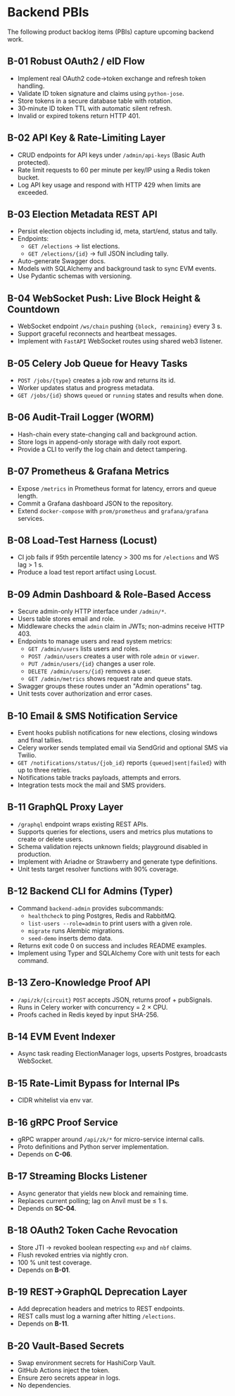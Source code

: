# Backend PBIs

The following product backlog items (PBIs) capture upcoming backend work.

## B-01 Robust OAuth2 / eID Flow
- Implement real OAuth2 code→token exchange and refresh token handling.
- Validate ID token signature and claims using `python-jose`.
- Store tokens in a secure database table with rotation.
- 30‑minute ID token TTL with automatic silent refresh.
- Invalid or expired tokens return HTTP 401.

## B-02 API Key & Rate-Limiting Layer
- CRUD endpoints for API keys under `/admin/api-keys` (Basic Auth protected).
- Rate limit requests to 60 per minute per key/IP using a Redis token bucket.
- Log API key usage and respond with HTTP 429 when limits are exceeded.

## B-03 Election Metadata REST API
- Persist election objects including id, meta, start/end, status and tally.
- Endpoints:
  - `GET /elections` → list elections.
  - `GET /elections/{id}` → full JSON including tally.
- Auto-generate Swagger docs.
- Models with SQLAlchemy and background task to sync EVM events.
- Use Pydantic schemas with versioning.

## B-04 WebSocket Push: Live Block Height & Countdown
- WebSocket endpoint `/ws/chain` pushing `{block, remaining}` every 3 s.
- Support graceful reconnects and heartbeat messages.
- Implement with `FastAPI` WebSocket routes using shared web3 listener.

## B-05 Celery Job Queue for Heavy Tasks
- `POST /jobs/{type}` creates a job row and returns its id.
- Worker updates status and progress metadata.
- `GET /jobs/{id}` shows `queued` or `running` states and results when done.

## B-06 Audit-Trail Logger (WORM)
- Hash-chain every state-changing call and background action.
- Store logs in append-only storage with daily root export.
- Provide a CLI to verify the log chain and detect tampering.

## B-07 Prometheus & Grafana Metrics
- Expose `/metrics` in Prometheus format for latency, errors and queue length.
- Commit a Grafana dashboard JSON to the repository.
- Extend `docker-compose` with `prom/prometheus` and `grafana/grafana` services.

## B-08 Load-Test Harness (Locust)
- CI job fails if 95th percentile latency > 300 ms for `/elections` and WS lag > 1 s.
- Produce a load test report artifact using Locust.

## B-09 Admin Dashboard & Role-Based Access
- Secure admin-only HTTP interface under `/admin/*`.
- Users table stores email and role.
- Middleware checks the `admin` claim in JWTs; non-admins receive HTTP 403.
- Endpoints to manage users and read system metrics:
  - `GET /admin/users` lists users and roles.
  - `POST /admin/users` creates a user with role `admin` or `viewer`.
  - `PUT /admin/users/{id}` changes a user role.
  - `DELETE /admin/users/{id}` removes a user.
  - `GET /admin/metrics` shows request rate and queue stats.
- Swagger groups these routes under an "Admin operations" tag.
- Unit tests cover authorization and error cases.

## B-10 Email & SMS Notification Service
- Event hooks publish notifications for new elections, closing windows and final tallies.
- Celery worker sends templated email via SendGrid and optional SMS via Twilio.
- `GET /notifications/status/{job_id}` reports `{queued|sent|failed}` with up to three retries.
- Notifications table tracks payloads, attempts and errors.
- Integration tests mock the mail and SMS providers.

## B-11 GraphQL Proxy Layer
- `/graphql` endpoint wraps existing REST APIs.
- Supports queries for elections, users and metrics plus mutations to create or delete users.
- Schema validation rejects unknown fields; playground disabled in production.
- Implement with Ariadne or Strawberry and generate type definitions.
- Unit tests target resolver functions with 90% coverage.

## B-12 Backend CLI for Admins (Typer)
- Command `backend-admin` provides subcommands:
  - `healthcheck` to ping Postgres, Redis and RabbitMQ.
  - `list-users --role=admin` to print users with a given role.
  - `migrate` runs Alembic migrations.
  - `seed-demo` inserts demo data.
- Returns exit code 0 on success and includes README examples.
- Implement using Typer and SQLAlchemy Core with unit tests for each command.

## B-13 Zero-Knowledge Proof API
- `/api/zk/{circuit}` `POST` accepts JSON, returns proof + pubSignals.
- Runs in Celery worker with concurrency = 2 × CPU.
- Proofs cached in Redis keyed by input SHA-256.

## B-14 EVM Event Indexer
- Async task reading ElectionManager logs, upserts Postgres, broadcasts WebSocket.

## B-15 Rate-Limit Bypass for Internal IPs
- CIDR whitelist via env var.

## B-16 gRPC Proof Service
- gRPC wrapper around `/api/zk/*` for micro-service internal calls.
- Proto definitions and Python server implementation.
- Depends on **C-06**.

## B-17 Streaming Blocks Listener
- Async generator that yields new block and remaining time.
- Replaces current polling; lag on Anvil must be ≤ 1 s.
- Depends on **SC-04**.

## B-18 OAuth2 Token Cache Revocation
- Store JTI → revoked boolean respecting `exp` and `nbf` claims.
- Flush revoked entries via nightly cron.
- 100 % unit test coverage.
- Depends on **B-01**.

## B-19 REST→GraphQL Deprecation Layer
- Add deprecation headers and metrics to REST endpoints.
- REST calls must log a warning after hitting `/elections`.
- Depends on **B-11**.

## B-20 Vault-Based Secrets
- Swap environment secrets for HashiCorp Vault.
- GitHub Actions inject the token.
- Ensure zero secrets appear in logs.
- No dependencies.
